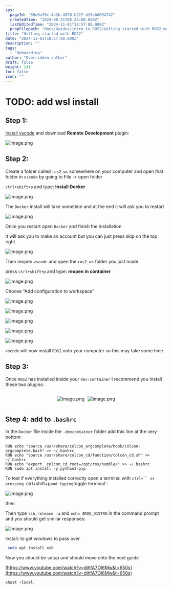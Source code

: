 ```yaml
---
sys:
  pageId: "89e0a78c-4e2b-4070-b327-d28cb0694742"
  createdTime: "2024-08-21T00:24:00.000Z"
  lastEditedTime: "2024-11-01T18:57:00.000Z"
  propFilepath: "docs/Guides/intro_to_ROS2/Getting started with ROS2.md"
title: "Getting started with ROS2"
date: "2024-11-01T18:57:00.000Z"
description: ""
tags:
  - "Onboarding"
author: "Overridden author"
draft: false
weight: 141
toc: false
icon: ""
---
```


# TODO: add wsl install

## Step 1:

[Install vscode](https://code.visualstudio.com/download) and download **Remote Development** plugin:

![image.png](https://prod-files-secure.s3.us-west-2.amazonaws.com/d518164a-d88e-44d1-a4ee-3adb3bd8bce0/efb52993-1881-4a40-b95e-6f020334f022/image.png?X-Amz-Algorithm=AWS4-HMAC-SHA256&X-Amz-Content-Sha256=UNSIGNED-PAYLOAD&X-Amz-Credential=ASIAZI2LB466RCK6RAWE%2F20250311%2Fus-west-2%2Fs3%2Faws4_request&X-Amz-Date=20250311T032000Z&X-Amz-Expires=3600&X-Amz-Security-Token=IQoJb3JpZ2luX2VjEFMaCXVzLXdlc3QtMiJHMEUCICo%2FPNSkam1SVucbjV0das0kjjlBIzdKKyqP031WkPc1AiEAqAXjwD2gexBBI6n5bAt5lVs2Qd2T3kjq5Y%2BdOyAN4XsqiAQInP%2F%2F%2F%2F%2F%2F%2F%2F%2F%2FARAAGgw2Mzc0MjMxODM4MDUiDBX9HvB0RAThJuPQZircA1F2yt7yWs2aFpWEnU5K%2B0QQ3EwKmEma6eQODitezYu1Phyi5B6r5X%2FTo%2BvYgZa%2BXmULVGRjgnPwtWtbDdGMlreP6LOmyO2c%2FA1lstczCLVIpnYHafpuPIKrKHqfebcGatTffqk17kUyLoTv%2BsmZOKoAUmejkQZw8gC%2BLqqadhFisFVOWDQInC939zbrJuKfUnEgPkxpjzx8Uk7P0DgGkehup4unhFD2V4WtapDryCD5zmRVWcvZjzASeHa0lX3qqoUg2XQdzdto84TrWYCVLGwn3POQvXbmCzDKnEvF4mOQ5ZQgj%2FBUd%2ByT5M7klCpS5%2B7oldHE%2BFGEDJjbtnA%2BBXZ%2BazlGeSCXpwscBdYZ2%2BZh6mn4dfRuuCwAD%2BjSOkbhxB45aFlasNFpgCLw%2BnKsVD4MoSrv5z%2B8Ulcqe0Jek4DF5fNTYPCoQKjUO%2BtXr4EMB35%2Bwxvcmq2BqDl7I%2FL9UOZgAGInS4w2AXrzp6rkr%2Fe8T4aoox6os31Ylc3TeA8EfZs8wdCOu3xoagqxLEiA10GBmqqYPNX3%2FzNp%2FRbk9ft9WbiFqYu7N3s%2FRU9D%2B9FT2%2F4osoWmN%2B1Cvc0Xdpi%2F3QACIwo9pz%2BDr2pgEfiH5KsVQblW1MFacfHrQmzmMITQvr4GOqUBjtq0jZ2KQ2q4EVmSzX7IKsLJRmyVePSWamygWVgBRyG4fSt2GRHfp%2BEvzolNgdQXuql6aDAZlSn02jber11cs9j9HLFg8fB37l3OxVoT5g5qmUqfhhFQv2XdILRnK7OmBi7CRUQNiOyb7TmS8dPg1wOdpFIYtQkqNEBP4H0qNmmZ0yS6pE57yP9rnCUql5Qki4x%2BeEKs0Av0oksWF5pI74zA1tYy&X-Amz-Signature=007539961c854d2021845650e10d7af89746e7523f4276675334a0b3adecf91d&X-Amz-SignedHeaders=host&x-id=GetObject)

## Step 2:

Create a folder called `ros2_ws` somewhere on your computer and open that folder in `vscode` by going to File → open folder 

`ctrl+shift+p` and type: **Install Docker**

![image.png](https://prod-files-secure.s3.us-west-2.amazonaws.com/d518164a-d88e-44d1-a4ee-3adb3bd8bce0/2269dc0e-1cd5-47ff-bceb-c04ad9b2eab0/image.png?X-Amz-Algorithm=AWS4-HMAC-SHA256&X-Amz-Content-Sha256=UNSIGNED-PAYLOAD&X-Amz-Credential=ASIAZI2LB466RCK6RAWE%2F20250311%2Fus-west-2%2Fs3%2Faws4_request&X-Amz-Date=20250311T032000Z&X-Amz-Expires=3600&X-Amz-Security-Token=IQoJb3JpZ2luX2VjEFMaCXVzLXdlc3QtMiJHMEUCICo%2FPNSkam1SVucbjV0das0kjjlBIzdKKyqP031WkPc1AiEAqAXjwD2gexBBI6n5bAt5lVs2Qd2T3kjq5Y%2BdOyAN4XsqiAQInP%2F%2F%2F%2F%2F%2F%2F%2F%2F%2FARAAGgw2Mzc0MjMxODM4MDUiDBX9HvB0RAThJuPQZircA1F2yt7yWs2aFpWEnU5K%2B0QQ3EwKmEma6eQODitezYu1Phyi5B6r5X%2FTo%2BvYgZa%2BXmULVGRjgnPwtWtbDdGMlreP6LOmyO2c%2FA1lstczCLVIpnYHafpuPIKrKHqfebcGatTffqk17kUyLoTv%2BsmZOKoAUmejkQZw8gC%2BLqqadhFisFVOWDQInC939zbrJuKfUnEgPkxpjzx8Uk7P0DgGkehup4unhFD2V4WtapDryCD5zmRVWcvZjzASeHa0lX3qqoUg2XQdzdto84TrWYCVLGwn3POQvXbmCzDKnEvF4mOQ5ZQgj%2FBUd%2ByT5M7klCpS5%2B7oldHE%2BFGEDJjbtnA%2BBXZ%2BazlGeSCXpwscBdYZ2%2BZh6mn4dfRuuCwAD%2BjSOkbhxB45aFlasNFpgCLw%2BnKsVD4MoSrv5z%2B8Ulcqe0Jek4DF5fNTYPCoQKjUO%2BtXr4EMB35%2Bwxvcmq2BqDl7I%2FL9UOZgAGInS4w2AXrzp6rkr%2Fe8T4aoox6os31Ylc3TeA8EfZs8wdCOu3xoagqxLEiA10GBmqqYPNX3%2FzNp%2FRbk9ft9WbiFqYu7N3s%2FRU9D%2B9FT2%2F4osoWmN%2B1Cvc0Xdpi%2F3QACIwo9pz%2BDr2pgEfiH5KsVQblW1MFacfHrQmzmMITQvr4GOqUBjtq0jZ2KQ2q4EVmSzX7IKsLJRmyVePSWamygWVgBRyG4fSt2GRHfp%2BEvzolNgdQXuql6aDAZlSn02jber11cs9j9HLFg8fB37l3OxVoT5g5qmUqfhhFQv2XdILRnK7OmBi7CRUQNiOyb7TmS8dPg1wOdpFIYtQkqNEBP4H0qNmmZ0yS6pE57yP9rnCUql5Qki4x%2BeEKs0Av0oksWF5pI74zA1tYy&X-Amz-Signature=1abc987f0a977d0dc643de6712db4543f54866f8c3d038fb0759f21e4f03dddb&X-Amz-SignedHeaders=host&x-id=GetObject)

The `Docker` install will take sometime and at the end it will ask you to restart

![image.png](https://prod-files-secure.s3.us-west-2.amazonaws.com/d518164a-d88e-44d1-a4ee-3adb3bd8bce0/ed233f78-be33-4b1f-b89c-9c346c0e961e/image.png?X-Amz-Algorithm=AWS4-HMAC-SHA256&X-Amz-Content-Sha256=UNSIGNED-PAYLOAD&X-Amz-Credential=ASIAZI2LB466RCK6RAWE%2F20250311%2Fus-west-2%2Fs3%2Faws4_request&X-Amz-Date=20250311T032000Z&X-Amz-Expires=3600&X-Amz-Security-Token=IQoJb3JpZ2luX2VjEFMaCXVzLXdlc3QtMiJHMEUCICo%2FPNSkam1SVucbjV0das0kjjlBIzdKKyqP031WkPc1AiEAqAXjwD2gexBBI6n5bAt5lVs2Qd2T3kjq5Y%2BdOyAN4XsqiAQInP%2F%2F%2F%2F%2F%2F%2F%2F%2F%2FARAAGgw2Mzc0MjMxODM4MDUiDBX9HvB0RAThJuPQZircA1F2yt7yWs2aFpWEnU5K%2B0QQ3EwKmEma6eQODitezYu1Phyi5B6r5X%2FTo%2BvYgZa%2BXmULVGRjgnPwtWtbDdGMlreP6LOmyO2c%2FA1lstczCLVIpnYHafpuPIKrKHqfebcGatTffqk17kUyLoTv%2BsmZOKoAUmejkQZw8gC%2BLqqadhFisFVOWDQInC939zbrJuKfUnEgPkxpjzx8Uk7P0DgGkehup4unhFD2V4WtapDryCD5zmRVWcvZjzASeHa0lX3qqoUg2XQdzdto84TrWYCVLGwn3POQvXbmCzDKnEvF4mOQ5ZQgj%2FBUd%2ByT5M7klCpS5%2B7oldHE%2BFGEDJjbtnA%2BBXZ%2BazlGeSCXpwscBdYZ2%2BZh6mn4dfRuuCwAD%2BjSOkbhxB45aFlasNFpgCLw%2BnKsVD4MoSrv5z%2B8Ulcqe0Jek4DF5fNTYPCoQKjUO%2BtXr4EMB35%2Bwxvcmq2BqDl7I%2FL9UOZgAGInS4w2AXrzp6rkr%2Fe8T4aoox6os31Ylc3TeA8EfZs8wdCOu3xoagqxLEiA10GBmqqYPNX3%2FzNp%2FRbk9ft9WbiFqYu7N3s%2FRU9D%2B9FT2%2F4osoWmN%2B1Cvc0Xdpi%2F3QACIwo9pz%2BDr2pgEfiH5KsVQblW1MFacfHrQmzmMITQvr4GOqUBjtq0jZ2KQ2q4EVmSzX7IKsLJRmyVePSWamygWVgBRyG4fSt2GRHfp%2BEvzolNgdQXuql6aDAZlSn02jber11cs9j9HLFg8fB37l3OxVoT5g5qmUqfhhFQv2XdILRnK7OmBi7CRUQNiOyb7TmS8dPg1wOdpFIYtQkqNEBP4H0qNmmZ0yS6pE57yP9rnCUql5Qki4x%2BeEKs0Av0oksWF5pI74zA1tYy&X-Amz-Signature=23549bd518ed4d42645975781cae58d5bf95e1e37755b15364ed7b9f3d7c4e9e&X-Amz-SignedHeaders=host&x-id=GetObject)

Once you restart open `Docker` and finish the installation

It will ask you to make an account but you can just press skip on the top right

![image.png](https://prod-files-secure.s3.us-west-2.amazonaws.com/d518164a-d88e-44d1-a4ee-3adb3bd8bce0/21010ad9-1659-4fd9-9f59-9932a09b2a3d/image.png?X-Amz-Algorithm=AWS4-HMAC-SHA256&X-Amz-Content-Sha256=UNSIGNED-PAYLOAD&X-Amz-Credential=ASIAZI2LB466RCK6RAWE%2F20250311%2Fus-west-2%2Fs3%2Faws4_request&X-Amz-Date=20250311T032000Z&X-Amz-Expires=3600&X-Amz-Security-Token=IQoJb3JpZ2luX2VjEFMaCXVzLXdlc3QtMiJHMEUCICo%2FPNSkam1SVucbjV0das0kjjlBIzdKKyqP031WkPc1AiEAqAXjwD2gexBBI6n5bAt5lVs2Qd2T3kjq5Y%2BdOyAN4XsqiAQInP%2F%2F%2F%2F%2F%2F%2F%2F%2F%2FARAAGgw2Mzc0MjMxODM4MDUiDBX9HvB0RAThJuPQZircA1F2yt7yWs2aFpWEnU5K%2B0QQ3EwKmEma6eQODitezYu1Phyi5B6r5X%2FTo%2BvYgZa%2BXmULVGRjgnPwtWtbDdGMlreP6LOmyO2c%2FA1lstczCLVIpnYHafpuPIKrKHqfebcGatTffqk17kUyLoTv%2BsmZOKoAUmejkQZw8gC%2BLqqadhFisFVOWDQInC939zbrJuKfUnEgPkxpjzx8Uk7P0DgGkehup4unhFD2V4WtapDryCD5zmRVWcvZjzASeHa0lX3qqoUg2XQdzdto84TrWYCVLGwn3POQvXbmCzDKnEvF4mOQ5ZQgj%2FBUd%2ByT5M7klCpS5%2B7oldHE%2BFGEDJjbtnA%2BBXZ%2BazlGeSCXpwscBdYZ2%2BZh6mn4dfRuuCwAD%2BjSOkbhxB45aFlasNFpgCLw%2BnKsVD4MoSrv5z%2B8Ulcqe0Jek4DF5fNTYPCoQKjUO%2BtXr4EMB35%2Bwxvcmq2BqDl7I%2FL9UOZgAGInS4w2AXrzp6rkr%2Fe8T4aoox6os31Ylc3TeA8EfZs8wdCOu3xoagqxLEiA10GBmqqYPNX3%2FzNp%2FRbk9ft9WbiFqYu7N3s%2FRU9D%2B9FT2%2F4osoWmN%2B1Cvc0Xdpi%2F3QACIwo9pz%2BDr2pgEfiH5KsVQblW1MFacfHrQmzmMITQvr4GOqUBjtq0jZ2KQ2q4EVmSzX7IKsLJRmyVePSWamygWVgBRyG4fSt2GRHfp%2BEvzolNgdQXuql6aDAZlSn02jber11cs9j9HLFg8fB37l3OxVoT5g5qmUqfhhFQv2XdILRnK7OmBi7CRUQNiOyb7TmS8dPg1wOdpFIYtQkqNEBP4H0qNmmZ0yS6pE57yP9rnCUql5Qki4x%2BeEKs0Av0oksWF5pI74zA1tYy&X-Amz-Signature=32be4068b6c7d1598d5a2709a0d4cffbc092b7e4e25b7377500a1e4f95a3c688&X-Amz-SignedHeaders=host&x-id=GetObject)

Then reopen `vscode` and open the `ros2_ws` folder you just made

press `ctrl+shift+p` and type: **reopen in container**

![image.png](https://prod-files-secure.s3.us-west-2.amazonaws.com/d518164a-d88e-44d1-a4ee-3adb3bd8bce0/4e93b8c2-41ad-488c-8095-c74205196118/image.png?X-Amz-Algorithm=AWS4-HMAC-SHA256&X-Amz-Content-Sha256=UNSIGNED-PAYLOAD&X-Amz-Credential=ASIAZI2LB466RCK6RAWE%2F20250311%2Fus-west-2%2Fs3%2Faws4_request&X-Amz-Date=20250311T032000Z&X-Amz-Expires=3600&X-Amz-Security-Token=IQoJb3JpZ2luX2VjEFMaCXVzLXdlc3QtMiJHMEUCICo%2FPNSkam1SVucbjV0das0kjjlBIzdKKyqP031WkPc1AiEAqAXjwD2gexBBI6n5bAt5lVs2Qd2T3kjq5Y%2BdOyAN4XsqiAQInP%2F%2F%2F%2F%2F%2F%2F%2F%2F%2FARAAGgw2Mzc0MjMxODM4MDUiDBX9HvB0RAThJuPQZircA1F2yt7yWs2aFpWEnU5K%2B0QQ3EwKmEma6eQODitezYu1Phyi5B6r5X%2FTo%2BvYgZa%2BXmULVGRjgnPwtWtbDdGMlreP6LOmyO2c%2FA1lstczCLVIpnYHafpuPIKrKHqfebcGatTffqk17kUyLoTv%2BsmZOKoAUmejkQZw8gC%2BLqqadhFisFVOWDQInC939zbrJuKfUnEgPkxpjzx8Uk7P0DgGkehup4unhFD2V4WtapDryCD5zmRVWcvZjzASeHa0lX3qqoUg2XQdzdto84TrWYCVLGwn3POQvXbmCzDKnEvF4mOQ5ZQgj%2FBUd%2ByT5M7klCpS5%2B7oldHE%2BFGEDJjbtnA%2BBXZ%2BazlGeSCXpwscBdYZ2%2BZh6mn4dfRuuCwAD%2BjSOkbhxB45aFlasNFpgCLw%2BnKsVD4MoSrv5z%2B8Ulcqe0Jek4DF5fNTYPCoQKjUO%2BtXr4EMB35%2Bwxvcmq2BqDl7I%2FL9UOZgAGInS4w2AXrzp6rkr%2Fe8T4aoox6os31Ylc3TeA8EfZs8wdCOu3xoagqxLEiA10GBmqqYPNX3%2FzNp%2FRbk9ft9WbiFqYu7N3s%2FRU9D%2B9FT2%2F4osoWmN%2B1Cvc0Xdpi%2F3QACIwo9pz%2BDr2pgEfiH5KsVQblW1MFacfHrQmzmMITQvr4GOqUBjtq0jZ2KQ2q4EVmSzX7IKsLJRmyVePSWamygWVgBRyG4fSt2GRHfp%2BEvzolNgdQXuql6aDAZlSn02jber11cs9j9HLFg8fB37l3OxVoT5g5qmUqfhhFQv2XdILRnK7OmBi7CRUQNiOyb7TmS8dPg1wOdpFIYtQkqNEBP4H0qNmmZ0yS6pE57yP9rnCUql5Qki4x%2BeEKs0Av0oksWF5pI74zA1tYy&X-Amz-Signature=ba65fc368cb44663aa62f1bd9bcc8d00f1e3819ed4b2d96aa6be60a469e9ee64&X-Amz-SignedHeaders=host&x-id=GetObject)

Choose “Add configuration to workspace”

![image.png](https://prod-files-secure.s3.us-west-2.amazonaws.com/d518164a-d88e-44d1-a4ee-3adb3bd8bce0/9560b282-5060-4989-ba37-97e7b2c22476/image.png?X-Amz-Algorithm=AWS4-HMAC-SHA256&X-Amz-Content-Sha256=UNSIGNED-PAYLOAD&X-Amz-Credential=ASIAZI2LB466RCK6RAWE%2F20250311%2Fus-west-2%2Fs3%2Faws4_request&X-Amz-Date=20250311T032000Z&X-Amz-Expires=3600&X-Amz-Security-Token=IQoJb3JpZ2luX2VjEFMaCXVzLXdlc3QtMiJHMEUCICo%2FPNSkam1SVucbjV0das0kjjlBIzdKKyqP031WkPc1AiEAqAXjwD2gexBBI6n5bAt5lVs2Qd2T3kjq5Y%2BdOyAN4XsqiAQInP%2F%2F%2F%2F%2F%2F%2F%2F%2F%2FARAAGgw2Mzc0MjMxODM4MDUiDBX9HvB0RAThJuPQZircA1F2yt7yWs2aFpWEnU5K%2B0QQ3EwKmEma6eQODitezYu1Phyi5B6r5X%2FTo%2BvYgZa%2BXmULVGRjgnPwtWtbDdGMlreP6LOmyO2c%2FA1lstczCLVIpnYHafpuPIKrKHqfebcGatTffqk17kUyLoTv%2BsmZOKoAUmejkQZw8gC%2BLqqadhFisFVOWDQInC939zbrJuKfUnEgPkxpjzx8Uk7P0DgGkehup4unhFD2V4WtapDryCD5zmRVWcvZjzASeHa0lX3qqoUg2XQdzdto84TrWYCVLGwn3POQvXbmCzDKnEvF4mOQ5ZQgj%2FBUd%2ByT5M7klCpS5%2B7oldHE%2BFGEDJjbtnA%2BBXZ%2BazlGeSCXpwscBdYZ2%2BZh6mn4dfRuuCwAD%2BjSOkbhxB45aFlasNFpgCLw%2BnKsVD4MoSrv5z%2B8Ulcqe0Jek4DF5fNTYPCoQKjUO%2BtXr4EMB35%2Bwxvcmq2BqDl7I%2FL9UOZgAGInS4w2AXrzp6rkr%2Fe8T4aoox6os31Ylc3TeA8EfZs8wdCOu3xoagqxLEiA10GBmqqYPNX3%2FzNp%2FRbk9ft9WbiFqYu7N3s%2FRU9D%2B9FT2%2F4osoWmN%2B1Cvc0Xdpi%2F3QACIwo9pz%2BDr2pgEfiH5KsVQblW1MFacfHrQmzmMITQvr4GOqUBjtq0jZ2KQ2q4EVmSzX7IKsLJRmyVePSWamygWVgBRyG4fSt2GRHfp%2BEvzolNgdQXuql6aDAZlSn02jber11cs9j9HLFg8fB37l3OxVoT5g5qmUqfhhFQv2XdILRnK7OmBi7CRUQNiOyb7TmS8dPg1wOdpFIYtQkqNEBP4H0qNmmZ0yS6pE57yP9rnCUql5Qki4x%2BeEKs0Av0oksWF5pI74zA1tYy&X-Amz-Signature=0e607546e0bfdccbe357b5ac4ab8bfb45cc24c8db23e0309fb1439dc711421f6&X-Amz-SignedHeaders=host&x-id=GetObject)

![image.png](https://prod-files-secure.s3.us-west-2.amazonaws.com/d518164a-d88e-44d1-a4ee-3adb3bd8bce0/2ee63f81-886b-48e8-a553-dc6e5eac99e4/image.png?X-Amz-Algorithm=AWS4-HMAC-SHA256&X-Amz-Content-Sha256=UNSIGNED-PAYLOAD&X-Amz-Credential=ASIAZI2LB466RCK6RAWE%2F20250311%2Fus-west-2%2Fs3%2Faws4_request&X-Amz-Date=20250311T032000Z&X-Amz-Expires=3600&X-Amz-Security-Token=IQoJb3JpZ2luX2VjEFMaCXVzLXdlc3QtMiJHMEUCICo%2FPNSkam1SVucbjV0das0kjjlBIzdKKyqP031WkPc1AiEAqAXjwD2gexBBI6n5bAt5lVs2Qd2T3kjq5Y%2BdOyAN4XsqiAQInP%2F%2F%2F%2F%2F%2F%2F%2F%2F%2FARAAGgw2Mzc0MjMxODM4MDUiDBX9HvB0RAThJuPQZircA1F2yt7yWs2aFpWEnU5K%2B0QQ3EwKmEma6eQODitezYu1Phyi5B6r5X%2FTo%2BvYgZa%2BXmULVGRjgnPwtWtbDdGMlreP6LOmyO2c%2FA1lstczCLVIpnYHafpuPIKrKHqfebcGatTffqk17kUyLoTv%2BsmZOKoAUmejkQZw8gC%2BLqqadhFisFVOWDQInC939zbrJuKfUnEgPkxpjzx8Uk7P0DgGkehup4unhFD2V4WtapDryCD5zmRVWcvZjzASeHa0lX3qqoUg2XQdzdto84TrWYCVLGwn3POQvXbmCzDKnEvF4mOQ5ZQgj%2FBUd%2ByT5M7klCpS5%2B7oldHE%2BFGEDJjbtnA%2BBXZ%2BazlGeSCXpwscBdYZ2%2BZh6mn4dfRuuCwAD%2BjSOkbhxB45aFlasNFpgCLw%2BnKsVD4MoSrv5z%2B8Ulcqe0Jek4DF5fNTYPCoQKjUO%2BtXr4EMB35%2Bwxvcmq2BqDl7I%2FL9UOZgAGInS4w2AXrzp6rkr%2Fe8T4aoox6os31Ylc3TeA8EfZs8wdCOu3xoagqxLEiA10GBmqqYPNX3%2FzNp%2FRbk9ft9WbiFqYu7N3s%2FRU9D%2B9FT2%2F4osoWmN%2B1Cvc0Xdpi%2F3QACIwo9pz%2BDr2pgEfiH5KsVQblW1MFacfHrQmzmMITQvr4GOqUBjtq0jZ2KQ2q4EVmSzX7IKsLJRmyVePSWamygWVgBRyG4fSt2GRHfp%2BEvzolNgdQXuql6aDAZlSn02jber11cs9j9HLFg8fB37l3OxVoT5g5qmUqfhhFQv2XdILRnK7OmBi7CRUQNiOyb7TmS8dPg1wOdpFIYtQkqNEBP4H0qNmmZ0yS6pE57yP9rnCUql5Qki4x%2BeEKs0Av0oksWF5pI74zA1tYy&X-Amz-Signature=21e7febf530e902c7d5885c18d98f1bf56ec1ae947fef3a4c4462160726deba0&X-Amz-SignedHeaders=host&x-id=GetObject)

![image.png](https://prod-files-secure.s3.us-west-2.amazonaws.com/d518164a-d88e-44d1-a4ee-3adb3bd8bce0/ae1580b2-b048-407e-aed9-b584224a7a04/image.png?X-Amz-Algorithm=AWS4-HMAC-SHA256&X-Amz-Content-Sha256=UNSIGNED-PAYLOAD&X-Amz-Credential=ASIAZI2LB466RCK6RAWE%2F20250311%2Fus-west-2%2Fs3%2Faws4_request&X-Amz-Date=20250311T032000Z&X-Amz-Expires=3600&X-Amz-Security-Token=IQoJb3JpZ2luX2VjEFMaCXVzLXdlc3QtMiJHMEUCICo%2FPNSkam1SVucbjV0das0kjjlBIzdKKyqP031WkPc1AiEAqAXjwD2gexBBI6n5bAt5lVs2Qd2T3kjq5Y%2BdOyAN4XsqiAQInP%2F%2F%2F%2F%2F%2F%2F%2F%2F%2FARAAGgw2Mzc0MjMxODM4MDUiDBX9HvB0RAThJuPQZircA1F2yt7yWs2aFpWEnU5K%2B0QQ3EwKmEma6eQODitezYu1Phyi5B6r5X%2FTo%2BvYgZa%2BXmULVGRjgnPwtWtbDdGMlreP6LOmyO2c%2FA1lstczCLVIpnYHafpuPIKrKHqfebcGatTffqk17kUyLoTv%2BsmZOKoAUmejkQZw8gC%2BLqqadhFisFVOWDQInC939zbrJuKfUnEgPkxpjzx8Uk7P0DgGkehup4unhFD2V4WtapDryCD5zmRVWcvZjzASeHa0lX3qqoUg2XQdzdto84TrWYCVLGwn3POQvXbmCzDKnEvF4mOQ5ZQgj%2FBUd%2ByT5M7klCpS5%2B7oldHE%2BFGEDJjbtnA%2BBXZ%2BazlGeSCXpwscBdYZ2%2BZh6mn4dfRuuCwAD%2BjSOkbhxB45aFlasNFpgCLw%2BnKsVD4MoSrv5z%2B8Ulcqe0Jek4DF5fNTYPCoQKjUO%2BtXr4EMB35%2Bwxvcmq2BqDl7I%2FL9UOZgAGInS4w2AXrzp6rkr%2Fe8T4aoox6os31Ylc3TeA8EfZs8wdCOu3xoagqxLEiA10GBmqqYPNX3%2FzNp%2FRbk9ft9WbiFqYu7N3s%2FRU9D%2B9FT2%2F4osoWmN%2B1Cvc0Xdpi%2F3QACIwo9pz%2BDr2pgEfiH5KsVQblW1MFacfHrQmzmMITQvr4GOqUBjtq0jZ2KQ2q4EVmSzX7IKsLJRmyVePSWamygWVgBRyG4fSt2GRHfp%2BEvzolNgdQXuql6aDAZlSn02jber11cs9j9HLFg8fB37l3OxVoT5g5qmUqfhhFQv2XdILRnK7OmBi7CRUQNiOyb7TmS8dPg1wOdpFIYtQkqNEBP4H0qNmmZ0yS6pE57yP9rnCUql5Qki4x%2BeEKs0Av0oksWF5pI74zA1tYy&X-Amz-Signature=f8056ad8ab6a38414feac0fdf95b92582a53c195c54877a5434623911227a78b&X-Amz-SignedHeaders=host&x-id=GetObject)

![image.png](https://prod-files-secure.s3.us-west-2.amazonaws.com/d518164a-d88e-44d1-a4ee-3adb3bd8bce0/53255b28-f75e-430f-b9e3-c0ac8577e42b/image.png?X-Amz-Algorithm=AWS4-HMAC-SHA256&X-Amz-Content-Sha256=UNSIGNED-PAYLOAD&X-Amz-Credential=ASIAZI2LB466RCK6RAWE%2F20250311%2Fus-west-2%2Fs3%2Faws4_request&X-Amz-Date=20250311T032000Z&X-Amz-Expires=3600&X-Amz-Security-Token=IQoJb3JpZ2luX2VjEFMaCXVzLXdlc3QtMiJHMEUCICo%2FPNSkam1SVucbjV0das0kjjlBIzdKKyqP031WkPc1AiEAqAXjwD2gexBBI6n5bAt5lVs2Qd2T3kjq5Y%2BdOyAN4XsqiAQInP%2F%2F%2F%2F%2F%2F%2F%2F%2F%2FARAAGgw2Mzc0MjMxODM4MDUiDBX9HvB0RAThJuPQZircA1F2yt7yWs2aFpWEnU5K%2B0QQ3EwKmEma6eQODitezYu1Phyi5B6r5X%2FTo%2BvYgZa%2BXmULVGRjgnPwtWtbDdGMlreP6LOmyO2c%2FA1lstczCLVIpnYHafpuPIKrKHqfebcGatTffqk17kUyLoTv%2BsmZOKoAUmejkQZw8gC%2BLqqadhFisFVOWDQInC939zbrJuKfUnEgPkxpjzx8Uk7P0DgGkehup4unhFD2V4WtapDryCD5zmRVWcvZjzASeHa0lX3qqoUg2XQdzdto84TrWYCVLGwn3POQvXbmCzDKnEvF4mOQ5ZQgj%2FBUd%2ByT5M7klCpS5%2B7oldHE%2BFGEDJjbtnA%2BBXZ%2BazlGeSCXpwscBdYZ2%2BZh6mn4dfRuuCwAD%2BjSOkbhxB45aFlasNFpgCLw%2BnKsVD4MoSrv5z%2B8Ulcqe0Jek4DF5fNTYPCoQKjUO%2BtXr4EMB35%2Bwxvcmq2BqDl7I%2FL9UOZgAGInS4w2AXrzp6rkr%2Fe8T4aoox6os31Ylc3TeA8EfZs8wdCOu3xoagqxLEiA10GBmqqYPNX3%2FzNp%2FRbk9ft9WbiFqYu7N3s%2FRU9D%2B9FT2%2F4osoWmN%2B1Cvc0Xdpi%2F3QACIwo9pz%2BDr2pgEfiH5KsVQblW1MFacfHrQmzmMITQvr4GOqUBjtq0jZ2KQ2q4EVmSzX7IKsLJRmyVePSWamygWVgBRyG4fSt2GRHfp%2BEvzolNgdQXuql6aDAZlSn02jber11cs9j9HLFg8fB37l3OxVoT5g5qmUqfhhFQv2XdILRnK7OmBi7CRUQNiOyb7TmS8dPg1wOdpFIYtQkqNEBP4H0qNmmZ0yS6pE57yP9rnCUql5Qki4x%2BeEKs0Av0oksWF5pI74zA1tYy&X-Amz-Signature=d9e741687350fc7979ce655f778ef24d45666cb91512821efedbb5594d4df26e&X-Amz-SignedHeaders=host&x-id=GetObject)

![image.png](https://prod-files-secure.s3.us-west-2.amazonaws.com/d518164a-d88e-44d1-a4ee-3adb3bd8bce0/7c562767-5af9-4ffb-97d1-327bcdf4ee00/image.png?X-Amz-Algorithm=AWS4-HMAC-SHA256&X-Amz-Content-Sha256=UNSIGNED-PAYLOAD&X-Amz-Credential=ASIAZI2LB466RCK6RAWE%2F20250311%2Fus-west-2%2Fs3%2Faws4_request&X-Amz-Date=20250311T032000Z&X-Amz-Expires=3600&X-Amz-Security-Token=IQoJb3JpZ2luX2VjEFMaCXVzLXdlc3QtMiJHMEUCICo%2FPNSkam1SVucbjV0das0kjjlBIzdKKyqP031WkPc1AiEAqAXjwD2gexBBI6n5bAt5lVs2Qd2T3kjq5Y%2BdOyAN4XsqiAQInP%2F%2F%2F%2F%2F%2F%2F%2F%2F%2FARAAGgw2Mzc0MjMxODM4MDUiDBX9HvB0RAThJuPQZircA1F2yt7yWs2aFpWEnU5K%2B0QQ3EwKmEma6eQODitezYu1Phyi5B6r5X%2FTo%2BvYgZa%2BXmULVGRjgnPwtWtbDdGMlreP6LOmyO2c%2FA1lstczCLVIpnYHafpuPIKrKHqfebcGatTffqk17kUyLoTv%2BsmZOKoAUmejkQZw8gC%2BLqqadhFisFVOWDQInC939zbrJuKfUnEgPkxpjzx8Uk7P0DgGkehup4unhFD2V4WtapDryCD5zmRVWcvZjzASeHa0lX3qqoUg2XQdzdto84TrWYCVLGwn3POQvXbmCzDKnEvF4mOQ5ZQgj%2FBUd%2ByT5M7klCpS5%2B7oldHE%2BFGEDJjbtnA%2BBXZ%2BazlGeSCXpwscBdYZ2%2BZh6mn4dfRuuCwAD%2BjSOkbhxB45aFlasNFpgCLw%2BnKsVD4MoSrv5z%2B8Ulcqe0Jek4DF5fNTYPCoQKjUO%2BtXr4EMB35%2Bwxvcmq2BqDl7I%2FL9UOZgAGInS4w2AXrzp6rkr%2Fe8T4aoox6os31Ylc3TeA8EfZs8wdCOu3xoagqxLEiA10GBmqqYPNX3%2FzNp%2FRbk9ft9WbiFqYu7N3s%2FRU9D%2B9FT2%2F4osoWmN%2B1Cvc0Xdpi%2F3QACIwo9pz%2BDr2pgEfiH5KsVQblW1MFacfHrQmzmMITQvr4GOqUBjtq0jZ2KQ2q4EVmSzX7IKsLJRmyVePSWamygWVgBRyG4fSt2GRHfp%2BEvzolNgdQXuql6aDAZlSn02jber11cs9j9HLFg8fB37l3OxVoT5g5qmUqfhhFQv2XdILRnK7OmBi7CRUQNiOyb7TmS8dPg1wOdpFIYtQkqNEBP4H0qNmmZ0yS6pE57yP9rnCUql5Qki4x%2BeEKs0Av0oksWF5pI74zA1tYy&X-Amz-Signature=59ba63030ed117eb27b6c6bb99e5b0dd219f17ab388541996a29c54cca6ca302&X-Amz-SignedHeaders=host&x-id=GetObject)

`vscode` will now install `ROS2` onto your computer so this may take some time.

## Step 3:

Once `ROS2` has installed inside your `dev-container` I recommend you install these two plugins:

<div style="display: flex;flex-direction: row; column-gap:10px; max-width: 630px;justify-content: center;">
<div>

![image.png](https://prod-files-secure.s3.us-west-2.amazonaws.com/d518164a-d88e-44d1-a4ee-3adb3bd8bce0/3fc3d550-5a54-4ba1-ba6b-faa01cdb7369/image.png?X-Amz-Algorithm=AWS4-HMAC-SHA256&X-Amz-Content-Sha256=UNSIGNED-PAYLOAD&X-Amz-Credential=ASIAZI2LB466SSQHKQJL%2F20250311%2Fus-west-2%2Fs3%2Faws4_request&X-Amz-Date=20250311T032005Z&X-Amz-Expires=3600&X-Amz-Security-Token=IQoJb3JpZ2luX2VjEFMaCXVzLXdlc3QtMiJHMEUCICQTy%2FNFt8R6JE7pZ7FIPlCwUMX1vNU3DUvCN%2BBmms%2BGAiEAt5ONVGUEMCkwKavqrpN49bRCn6MlDS%2F%2F%2BgswLq6Jq4oqiAQInP%2F%2F%2F%2F%2F%2F%2F%2F%2F%2FARAAGgw2Mzc0MjMxODM4MDUiDE8yUYdxwsU8JJtDnSrcA%2BvqsjU2jmBZ2xNtp4lOS49xc7D6LhGlBDM8WpAoVd2aef5VGEe79h%2FSALEUIMv9ceV3PJ2KD%2BViOt4WZ%2Bs69JCChSpIZlDKsqasR0YWl8s%2Fp2oT%2FlfViA8eqCvevW60v2HGHEFf2Z3COPcmXcl%2BBIUhY6BmKdYvrNot%2Fx%2FA2ZgmoQksVbmaLWuPF4Gw%2FbOm3x1WgoP9sbDT0wKg65z1y6TlyXpi9CN7dvXSpsEiFTyea4gjlT2eBRZ1mwAyJFpu2h2eOLt9KR6ndIfARfPMGHBffy9EaQPG0Us9dBcyPElFmT2cqvey157PsOeXyZkxMnlUaQ4sHyVTmq2dv5ZtnJLe33Gy6izjVq9C0KClmhMKao3tI1qqKqTltff%2BVnu1p42nZMEGzp7X8JwXOaHoFbSv6FiUuaCIy5kBxTbVkvvWb%2FJ59wy5rl4O9D6ePseQtSu5aw2%2BMnujL1zeeq%2BvMa7NAUfVokN4sbzlrCXufpp2OpyHl8HsUedViDUDVrHyUJQZ63xDTNR%2FgXqzU%2BF6FsiHdBixWF09p0hoBCCq%2ByskURsSxX4VwryGmCNV1FY7vrDVA6U6HqppTpJL86RmO8tJ4Irs1asZBU2V%2FsSwujUApzbOix%2BMpUrswOCmMO7Pvr4GOqUBKXHtveTWvHzP0QiA%2FBL8o%2FpN9qqdi7s2ZRUitNDk%2FEi9%2BIQysqKa30bnFLUhIvqYLBzMZ0GRmV7fvo%2FHLDX35KvzUDa0RrK1zNFB9LL7NbS2TdOOq6Rax7jM1JqaYfDdGtmO4580haiGH%2F9m2TeA%2Fov10%2FyyNEABA2Wt1DZ78PlrGkkunE3hF227%2F5LVW6PMMJzMlN4L839t74Mlbs5NEuF2NoAY&X-Amz-Signature=c183f8ce5b447d5f93b4dd2377453bbbc20752ccaabfe285438f7c27dabdbfe0&X-Amz-SignedHeaders=host&x-id=GetObject)

</div>
<div>

![image.png](https://prod-files-secure.s3.us-west-2.amazonaws.com/d518164a-d88e-44d1-a4ee-3adb3bd8bce0/d994cc66-13c2-4093-a5a3-f84cf4601a82/image.png?X-Amz-Algorithm=AWS4-HMAC-SHA256&X-Amz-Content-Sha256=UNSIGNED-PAYLOAD&X-Amz-Credential=ASIAZI2LB4666X4CNSHU%2F20250311%2Fus-west-2%2Fs3%2Faws4_request&X-Amz-Date=20250311T032006Z&X-Amz-Expires=3600&X-Amz-Security-Token=IQoJb3JpZ2luX2VjEFMaCXVzLXdlc3QtMiJIMEYCIQCtiNHzWSOIVmyveB8DyCagkxN8bXRX%2FfUG%2BCPfBO1GmwIhAOLGV260ADwgHK%2BoWmWkIKCVHhFi66aMXNzJAGT6Wf9HKogECJz%2F%2F%2F%2F%2F%2F%2F%2F%2F%2FwEQABoMNjM3NDIzMTgzODA1IgxJ6EWjWwxma1fmD9Eq3APvZIU06u2a%2FWCNlrCSwxBgO1LkueKbr0rE9MOPEzCNQIgl1cj%2F%2BR0MoShMmcYmed%2BSolniG5G7NBJs7hWFZfYwa5phKw29Y2De%2FVZbYcE8BMKQa%2FjEfCR9XSWu%2FKp05j2BWEFQeMZpeW5b8P49iqlGnDgQxKzav60mJ1vE9fW6kUdwemSsE35ixOEbYPLN21W2UDwbSXjEcpCcUoWlfobZLxMf%2BPVUFPL6W98jCFoVJE%2FrfN1iZqoF0Q2bMMLeCocj2vCu2dDUAdaQJgp0r5V1iWKjflj5DTuy2xE5YnjwyD0AB9sHw3foOHgIuFZ4%2B04axxrRNuovmw8keouDHalT%2FbSqAUFgfJ0G1uzHAofe3JzGfciCIHzqiwQpyJk9ilFXuhtL7vYHRupT%2F2v88lx2vw%2Fx4qEk6CTX2VGpnyOjQb0ZYbqBrJ81Og2tiwX0s2RtdCMuk3yD2uvKpCBR0lWvq%2FaLgf4%2BSQbDM%2BoiwQr9QL4iiM2ZsawlzrRSE6bPBs78Z7Br3R2bIAblEUzmrk14SkeiPMux6r26R4a3%2FQc8noCVdPysG4v6ZUNXZHEyhDwrsuOwc49OapYsKcMbSUo%2FmKtDvkhe5XctRFgztBIt3ymW6n0IZFH1jhcHNjDz0L6%2BBjqkAZh2%2FkQ8kvwSNdwme7cBJc6NIDOi2a2Pqnb7Qw6YV%2FjI4cDNDBTW97zaA67aiQ9ZnIBGTo%2FRLhv8VTzKTttXbDrvFfBpFkmxz9cLvoXgZERpILKwtHI2egwAYp2Q05kBoOq9zIiuy0fwQrovOvxvAgRA98yWZ%2Fh8DVWZp5dGJF9AmTt8F5zlAPr6pIJXhoZOfykn4uYIs0vCn%2BHOsCkUMVB9rYk6&X-Amz-Signature=9c59e06833a5719e2d50c72aebc7ee80caca4baa898c8b859fda06050b54b54e&X-Amz-SignedHeaders=host&x-id=GetObject)

</div>
</div>

## Step 4: add to `.bashrc`

In the `Docker` file inside the `.devcontainer` folder add this line at the very bottom: 

```docker
RUN echo "source /usr/share/colcon_argcomplete/hook/colcon-argcomplete.bash" >> ~/.bashrc
RUN echo "source /usr/share/colcon_cd/function/colcon_cd.sh" >> ~/.bashrc
RUN echo "export _colcon_cd_root=/opt/ros/humble/" >> ~/.bashrc
RUN sudo apt install -y python3-pip 
```

To test if everything installed correctly open a terminal with `ctrl+`` or pressing `ctrl+shift+p` and typing `toggle terminal`:

![image.png](https://prod-files-secure.s3.us-west-2.amazonaws.com/d518164a-d88e-44d1-a4ee-3adb3bd8bce0/6a4943d8-b04e-4c02-9a58-775f3384d1a5/image.png?X-Amz-Algorithm=AWS4-HMAC-SHA256&X-Amz-Content-Sha256=UNSIGNED-PAYLOAD&X-Amz-Credential=ASIAZI2LB466RCK6RAWE%2F20250311%2Fus-west-2%2Fs3%2Faws4_request&X-Amz-Date=20250311T032000Z&X-Amz-Expires=3600&X-Amz-Security-Token=IQoJb3JpZ2luX2VjEFMaCXVzLXdlc3QtMiJHMEUCICo%2FPNSkam1SVucbjV0das0kjjlBIzdKKyqP031WkPc1AiEAqAXjwD2gexBBI6n5bAt5lVs2Qd2T3kjq5Y%2BdOyAN4XsqiAQInP%2F%2F%2F%2F%2F%2F%2F%2F%2F%2FARAAGgw2Mzc0MjMxODM4MDUiDBX9HvB0RAThJuPQZircA1F2yt7yWs2aFpWEnU5K%2B0QQ3EwKmEma6eQODitezYu1Phyi5B6r5X%2FTo%2BvYgZa%2BXmULVGRjgnPwtWtbDdGMlreP6LOmyO2c%2FA1lstczCLVIpnYHafpuPIKrKHqfebcGatTffqk17kUyLoTv%2BsmZOKoAUmejkQZw8gC%2BLqqadhFisFVOWDQInC939zbrJuKfUnEgPkxpjzx8Uk7P0DgGkehup4unhFD2V4WtapDryCD5zmRVWcvZjzASeHa0lX3qqoUg2XQdzdto84TrWYCVLGwn3POQvXbmCzDKnEvF4mOQ5ZQgj%2FBUd%2ByT5M7klCpS5%2B7oldHE%2BFGEDJjbtnA%2BBXZ%2BazlGeSCXpwscBdYZ2%2BZh6mn4dfRuuCwAD%2BjSOkbhxB45aFlasNFpgCLw%2BnKsVD4MoSrv5z%2B8Ulcqe0Jek4DF5fNTYPCoQKjUO%2BtXr4EMB35%2Bwxvcmq2BqDl7I%2FL9UOZgAGInS4w2AXrzp6rkr%2Fe8T4aoox6os31Ylc3TeA8EfZs8wdCOu3xoagqxLEiA10GBmqqYPNX3%2FzNp%2FRbk9ft9WbiFqYu7N3s%2FRU9D%2B9FT2%2F4osoWmN%2B1Cvc0Xdpi%2F3QACIwo9pz%2BDr2pgEfiH5KsVQblW1MFacfHrQmzmMITQvr4GOqUBjtq0jZ2KQ2q4EVmSzX7IKsLJRmyVePSWamygWVgBRyG4fSt2GRHfp%2BEvzolNgdQXuql6aDAZlSn02jber11cs9j9HLFg8fB37l3OxVoT5g5qmUqfhhFQv2XdILRnK7OmBi7CRUQNiOyb7TmS8dPg1wOdpFIYtQkqNEBP4H0qNmmZ0yS6pE57yP9rnCUql5Qki4x%2BeEKs0Av0oksWF5pI74zA1tYy&X-Amz-Signature=11ac59110ec6e51f0f24f67147620a3d6c0391409a85d14cf392469f64dd2a7b&X-Amz-SignedHeaders=host&x-id=GetObject)

then 

Then type `lsb_release -a` and `echo $ROS_DISTRO` in the command prompt and you should get similar responses:

![image.png](https://prod-files-secure.s3.us-west-2.amazonaws.com/d518164a-d88e-44d1-a4ee-3adb3bd8bce0/3e635dec-a805-4e85-8b9e-d000e5b71a4e/image.png?X-Amz-Algorithm=AWS4-HMAC-SHA256&X-Amz-Content-Sha256=UNSIGNED-PAYLOAD&X-Amz-Credential=ASIAZI2LB466RCK6RAWE%2F20250311%2Fus-west-2%2Fs3%2Faws4_request&X-Amz-Date=20250311T032000Z&X-Amz-Expires=3600&X-Amz-Security-Token=IQoJb3JpZ2luX2VjEFMaCXVzLXdlc3QtMiJHMEUCICo%2FPNSkam1SVucbjV0das0kjjlBIzdKKyqP031WkPc1AiEAqAXjwD2gexBBI6n5bAt5lVs2Qd2T3kjq5Y%2BdOyAN4XsqiAQInP%2F%2F%2F%2F%2F%2F%2F%2F%2F%2FARAAGgw2Mzc0MjMxODM4MDUiDBX9HvB0RAThJuPQZircA1F2yt7yWs2aFpWEnU5K%2B0QQ3EwKmEma6eQODitezYu1Phyi5B6r5X%2FTo%2BvYgZa%2BXmULVGRjgnPwtWtbDdGMlreP6LOmyO2c%2FA1lstczCLVIpnYHafpuPIKrKHqfebcGatTffqk17kUyLoTv%2BsmZOKoAUmejkQZw8gC%2BLqqadhFisFVOWDQInC939zbrJuKfUnEgPkxpjzx8Uk7P0DgGkehup4unhFD2V4WtapDryCD5zmRVWcvZjzASeHa0lX3qqoUg2XQdzdto84TrWYCVLGwn3POQvXbmCzDKnEvF4mOQ5ZQgj%2FBUd%2ByT5M7klCpS5%2B7oldHE%2BFGEDJjbtnA%2BBXZ%2BazlGeSCXpwscBdYZ2%2BZh6mn4dfRuuCwAD%2BjSOkbhxB45aFlasNFpgCLw%2BnKsVD4MoSrv5z%2B8Ulcqe0Jek4DF5fNTYPCoQKjUO%2BtXr4EMB35%2Bwxvcmq2BqDl7I%2FL9UOZgAGInS4w2AXrzp6rkr%2Fe8T4aoox6os31Ylc3TeA8EfZs8wdCOu3xoagqxLEiA10GBmqqYPNX3%2FzNp%2FRbk9ft9WbiFqYu7N3s%2FRU9D%2B9FT2%2F4osoWmN%2B1Cvc0Xdpi%2F3QACIwo9pz%2BDr2pgEfiH5KsVQblW1MFacfHrQmzmMITQvr4GOqUBjtq0jZ2KQ2q4EVmSzX7IKsLJRmyVePSWamygWVgBRyG4fSt2GRHfp%2BEvzolNgdQXuql6aDAZlSn02jber11cs9j9HLFg8fB37l3OxVoT5g5qmUqfhhFQv2XdILRnK7OmBi7CRUQNiOyb7TmS8dPg1wOdpFIYtQkqNEBP4H0qNmmZ0yS6pE57yP9rnCUql5Qki4x%2BeEKs0Av0oksWF5pI74zA1tYy&X-Amz-Signature=272adb1cb58762018e372639f5e096117a0a899d58d8d9ede801daa2c6befa6c&X-Amz-SignedHeaders=host&x-id=GetObject)

Install:  to get windows to pass over

```bash
 sudo apt install xcb
```

Now you should be setup and should move onto the next guide 

[https://www.youtube.com/watch?v=dihfA7Ol6Mw&t=650s](https://www.youtube.com/watch?v=dihfA7Ol6Mw&t=650s)

```python
xhost +local:
```
